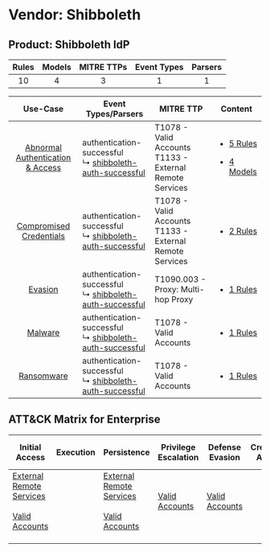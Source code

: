 Vendor: Shibboleth
==================
Product: Shibboleth IdP
-----------------------
| Rules | Models | MITRE TTPs | Event Types | Parsers |
|:-----:|:------:|:----------:|:-----------:|:-------:|
|  10   |   4    |     3      |      1      |    1    |

|                                           Use-Case                                           | Event Types/Parsers                                                                                                    | MITRE TTP                                                      | Content                                                                                                                               |
|:--------------------------------------------------------------------------------------------:| ---------------------------------------------------------------------------------------------------------------------- | -------------------------------------------------------------- | ------------------------------------------------------------------------------------------------------------------------------------- |
| [Abnormal Authentication & Access](../../../UseCases/uc_abnormal_authentication_&_access.md) |  authentication-successful<br> ↳ [shibboleth-auth-successful](Parsers/parserContent_shibboleth-auth-successful.md)<br> | T1078 - Valid Accounts<br>T1133 - External Remote Services<br> | [<ul><li>5 Rules</li></ul><ul><li>4 Models</li></ul>](Rules_Models/r_m_shibboleth_shibboleth_idp_Abnormal_Authentication_&_Access.md) |
|          [Compromised Credentials](../../../UseCases/uc_compromised_credentials.md)          |  authentication-successful<br> ↳ [shibboleth-auth-successful](Parsers/parserContent_shibboleth-auth-successful.md)<br> | T1078 - Valid Accounts<br>T1133 - External Remote Services<br> | [<ul><li>2 Rules</li></ul>](Rules_Models/r_m_shibboleth_shibboleth_idp_Compromised_Credentials.md)                                    |
|                          [Evasion](../../../UseCases/uc_evasion.md)                          |  authentication-successful<br> ↳ [shibboleth-auth-successful](Parsers/parserContent_shibboleth-auth-successful.md)<br> | T1090.003 - Proxy: Multi-hop Proxy<br>                         | [<ul><li>1 Rules</li></ul>](Rules_Models/r_m_shibboleth_shibboleth_idp_Evasion.md)                                                    |
|                          [Malware](../../../UseCases/uc_malware.md)                          |  authentication-successful<br> ↳ [shibboleth-auth-successful](Parsers/parserContent_shibboleth-auth-successful.md)<br> | T1078 - Valid Accounts<br>                                     | [<ul><li>1 Rules</li></ul>](Rules_Models/r_m_shibboleth_shibboleth_idp_Malware.md)                                                    |
|                       [Ransomware](../../../UseCases/uc_ransomware.md)                       |  authentication-successful<br> ↳ [shibboleth-auth-successful](Parsers/parserContent_shibboleth-auth-successful.md)<br> | T1078 - Valid Accounts<br>                                     | [<ul><li>1 Rules</li></ul>](Rules_Models/r_m_shibboleth_shibboleth_idp_Ransomware.md)                                                 |

ATT&CK Matrix for Enterprise
----------------------------
| Initial Access                                                                                                                                   | Execution | Persistence                                                                                                                                      | Privilege Escalation                                                | Defense Evasion                                                     | Credential Access | Discovery | Lateral Movement | Collection | Command and Control                                                                                                                       | Exfiltration | Impact |
| ------------------------------------------------------------------------------------------------------------------------------------------------ | --------- | ------------------------------------------------------------------------------------------------------------------------------------------------ | ------------------------------------------------------------------- | ------------------------------------------------------------------- | ----------------- | --------- | ---------------- | ---------- | ----------------------------------------------------------------------------------------------------------------------------------------- | ------------ | ------ |
| [External Remote Services](https://attack.mitre.org/techniques/T1133)<br><br>[Valid Accounts](https://attack.mitre.org/techniques/T1078)<br><br> |           | [External Remote Services](https://attack.mitre.org/techniques/T1133)<br><br>[Valid Accounts](https://attack.mitre.org/techniques/T1078)<br><br> | [Valid Accounts](https://attack.mitre.org/techniques/T1078)<br><br> | [Valid Accounts](https://attack.mitre.org/techniques/T1078)<br><br> |                   |           |                  |            | [Proxy: Multi-hop Proxy](https://attack.mitre.org/techniques/T1090/003)<br><br>[Proxy](https://attack.mitre.org/techniques/T1090)<br><br> |              |        |